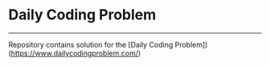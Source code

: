 # Daily Coding Problem
---
Repository contains solution for the [Daily Coding Problem])(https://www.dailycodingproblem.com/)


